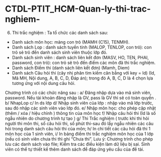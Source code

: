 # CTDL-PTIT_HCM-Quan-ly-thi-trac-nghiem-

6. Thi trắc nghiệm : Ta tổ chức các danh sách sau: 
- Danh sách môn học: mảng con trỏ  (MAMH (C15), TENMH).
- Danh sách Lop : danh sách  tuyến tính (MALOP, TENLOP, con trỏ): con trỏ sẻ trỏ đến danh sách sinh viên thuộc lớp đó.
- Danh sách sinh viên : danh sách liên kết đơn (MASV, HO, TEN,  PHAI, password, con trỏ): con trỏ sẽ trỏ đến điểm các môn đã thi trắc nghiệm.
- Danh sách Điểm thi (danh sách liên kết đơn) (Mamh, Diem)
- Danh sách Câu hỏi thi (cây nhị phân tìm kiếm cân bằng với key = Id) (Id, Mă MH, Nội dung, A, B, C, D, Đáp án); trong đó A, B, C, D là 4 chọn lựa tương ứng với nội dung câu hỏi.

Chương trình có các chức năng sau : 
a/ Đăng nhập dựa vào mã sinh viên, password. Nếu tài khoản đăng nhập là GV, pass là GV thì sẽ có toàn quyền .
b/ NhapLop
c/ In ds lớp
d/ Nhập sinh viên của lớp : nhập vào mã lớp trước, sau đó nhập các sinh viên vào lớp đó. 
e/ Nhập môn học: cho phép cập nhật (thêm / xóa / hiệu chỉnh ) thông tin của môn học
f/ Nhập câu hỏi thi (Id là số ngẫu nhiên do chương trình tự tạo  )
g/ Thi Trắc nghiệm ( trước khi thi hỏi người thi môn thi, số câu hỏi thi, số phút thi-sau đó lấy ngẫu nhiên các câu hỏi trong danh sách câu hỏi thi của môn; 
h/ In chi tiết các câu hỏi đã thi 1 môn học của  1 sinh viên, 
i/ In bảng điểm thi trắc nghiệm môn học của 1 lớp (nếu có sinh viên chưa thi thì ghi “Chưa thi”.
Lưu ý: Chương trình cho phép lưu các danh sách vào file; Kiểm tra các điều kiện làm dữ liệu bị sai. Sinh viên có thể tự thiết kế thêm danh sách để đáp ứng yêu cầu của đề tài.
